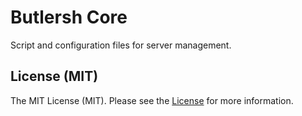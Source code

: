 # Butlersh Core

Script and configuration files for server management.

## License (MIT)

The MIT License (MIT). Please see the [License](./LICENSE.md) for more information.
